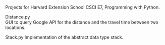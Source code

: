 Projects for Harvard Extension School CSCI E7, Programming with Python.

Distance.py   
GUI to query Google API for the distance and the travel time between two locations.

Stack.py
Implementation of the abstract data type stack.
